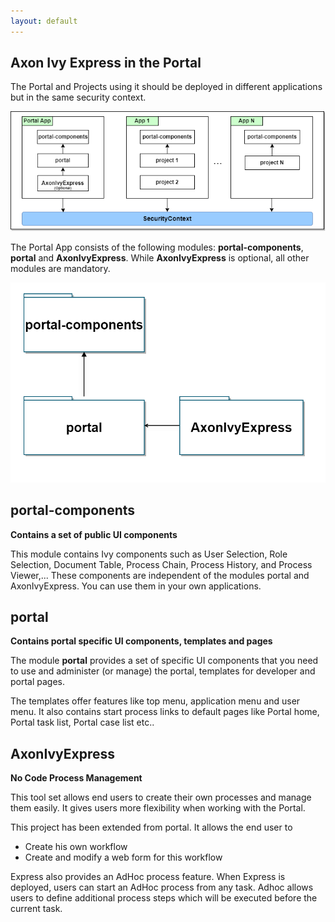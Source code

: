 ```yaml
---
layout: default
---
```


## **Axon Ivy Express in the Portal**

The Portal and Projects using it should be deployed in different
applications but in the same security context.

![multi-app-structure](./assets/images/multi-app-structure.png)

The Portal App consists of the following modules: **portal-components**,
**portal** and **AxonIvyExpress**. While **AxonIvyExpress** is optional, all other
modules are mandatory.

![process-module-structure](./assets/images/process-module-structure.png)

## **portal-components**

**Contains a set of public UI components**

This module contains Ivy components such as User Selection, Role
Selection, Document Table, Process Chain, Process History, and Process
Viewer,... These components are independent of the modules portal and
AxonIvyExpress. You can use them in your own applications.

## **portal**

**Contains portal specific UI components, templates and pages**

The module **portal** provides a set of specific UI components that you
need to use and administer (or manage) the portal, templates for
developer and portal pages.

The templates offer features like top menu, application menu and user
menu. It also contains start process links to default pages like Portal
home, Portal task list, Portal case list etc..

## **AxonIvyExpress**

**No Code Process Management**

This tool set allows end users to create their own processes and manage
them easily. It gives users more flexibility when working with the
Portal.

This project has been extended from portal. It allows the end user to

-   Create his own workflow
-   Create and modify a web form for this workflow

Express also provides an AdHoc process feature. When Express is
deployed, users can start an AdHoc process from any task. Adhoc allows
users to define additional process steps which will be executed before
the current task.
